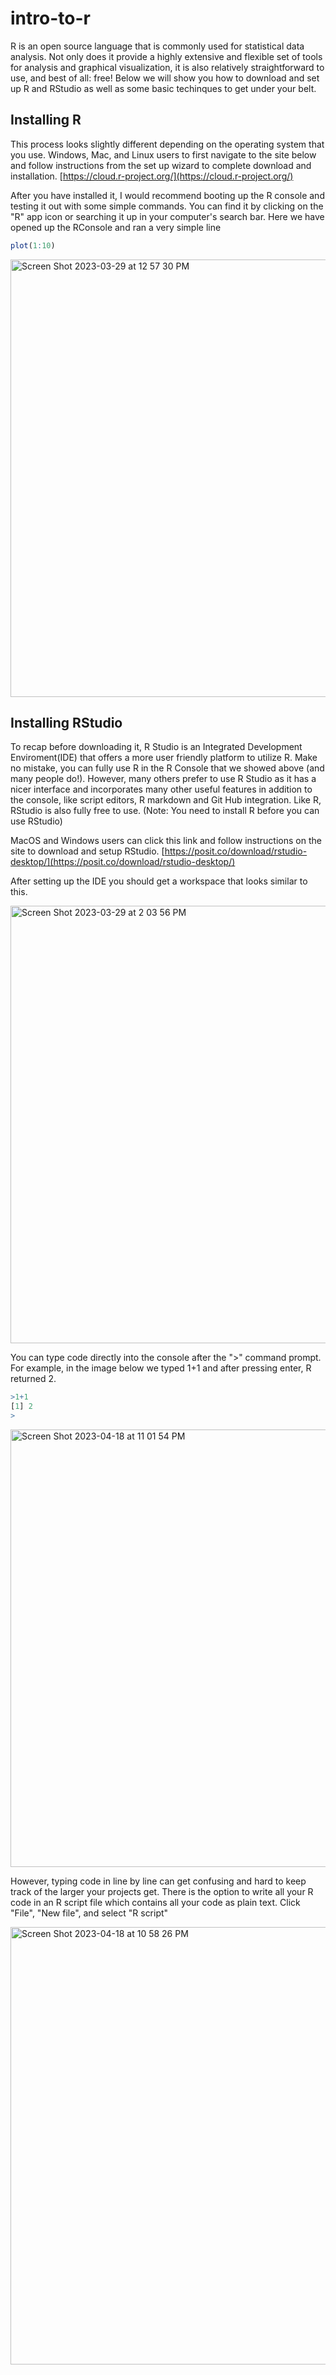 # intro-to-r
  R is an open source language that is commonly used for statistical data analysis. Not only does it provide a highly extensive and flexible set of tools for analysis and graphical visualization, it is also relatively straightforward to use, and best of all: free!
  Below we will show you how to download and set up R and RStudio as well as some basic techinques to get under your belt.

## Installing R

  This process looks slightly different depending on the operating system that you use. Windows, Mac, and Linux users to first navigate to the site below and follow instructions from the set up wizard to complete download and installation.
  [https://cloud.r-project.org/](https://cloud.r-project.org/)

After you have installed it, I would recommend booting up the R console and testing it out with some simple commands. You can find it by clicking on the "R" app icon or searching it up in your computer's search bar.
Here we have opened up the RConsole and ran a very simple line
```R
plot(1:10)
```
<img width="700" alt="Screen Shot 2023-03-29 at 12 57 30 PM" src="https://user-images.githubusercontent.com/104386126/228614394-5d9398b2-1666-461c-b1b9-8056d9b88902.png">


## Installing RStudio

  To recap before downloading it, R Studio is an Integrated Development Enviroment(IDE) that offers a more user friendly platform to utilize R. Make no mistake, you can fully use R in the R Console that we showed above (and many people do!). However, many others prefer to use R Studio as it has a nicer interface and incorporates many other useful features in addition to the console, like script editors, R markdown and Git Hub integration. Like R, RStudio is also fully free to use.
(Note: You need to install R before you can use RStudio)

  MacOS and Windows users can click this link and follow instructions on the site to download and setup RStudio. [https://posit.co/download/rstudio-desktop/](https://posit.co/download/rstudio-desktop/)

After setting up the IDE you should get a workspace that looks similar to this. 

<img width="700" alt="Screen Shot 2023-03-29 at 2 03 56 PM" src="https://user-images.githubusercontent.com/104386126/228628251-e2736a10-92cf-4f7b-8282-e7e8f7ab115f.png">

You can type code directly into the console after the ">" command prompt. For example, in the image below we typed 1+1 and after pressing enter, R returned 2.
```R
>1+1
[1] 2
>
```

<img width="700" alt="Screen Shot 2023-04-18 at 11 01 54 PM" src="https://user-images.githubusercontent.com/104386126/232955972-4c7dce96-73e6-4dad-8d66-37995b64a652.png">

However, typing code in line by line can get confusing and hard to keep track of the larger your projects get. There is the option to write all your R code in an R script file which contains all your code as plain text. Click "File", "New file", and select "R script"

<img width="700" alt="Screen Shot 2023-04-18 at 10 58 26 PM" src="https://user-images.githubusercontent.com/104386126/232955806-89ce99f4-e3c2-47a0-82fc-cba6f5b7f615.png">
